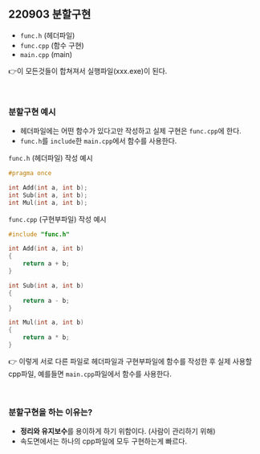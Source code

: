 ## 220903 분할구현

* `func.h` (헤더파일)
* `func.cpp` (함수 구현)
* `main.cpp` (main)  

👉이 모든것들이 합쳐져서 실행파일(xxx.exe)이 된다.  

<br/>
 
 ### 분할구현 예시
* 헤더파일에는 어떤 함수가 있다고만 작성하고 실제 구현은 `func.cpp`에 한다.  
* `func.h`를 `include`한 `main.cpp`에서 함수를 사용한다. 

`func.h` (헤더파일) 작성 예시
```cpp
#pragma once

int Add(int a, int b);
int Sub(int a, int b);
int Mul(int a, int b);

```

`func.cpp` (구현부파일) 작성 예시
```cpp
#include "func.h"

int Add(int a, int b)
{
    return a + b;
}

int Sub(int a, int b)
{
    return a - b;
}

int Mul(int a, int b)
{
    return a * b;
}

```
👉 이렇게 서로 다른 파일로 헤더파일과 구현부파일에 함수를 작성한 후 실제 사용할 cpp파일, 예를들면 `main.cpp`파일에서 함수를 사용한다.  

<br/>

### 분할구현을 하는 이유는?
* **정리와 유지보수**를 용이하게 하기 위함이다. (사람이 관리하기 위해)
* 속도면에서는 하나의 cpp파일에 모두 구현하는게 빠르다.
